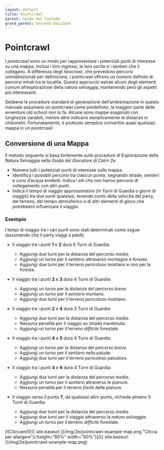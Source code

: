 ```yaml
---
layout: default
title: Pointcrawl
parent: Guida del Custode
grand_parent: Seconda Edizione
---
```


# Pointcrawl

I *pointcrawl* sono un modo per rappresentare i potenziali punti di interesse su una mappa, inclusi i loro ingressi, le loro uscite e i sentieri che li collegano. A differenza degli *hexcrawl*, che prevedono percorsi omnidirezionali per definizione, i pointcrawl offrono un numero definito di percorsi mirati tra le località. Questo approccio astrae alcuni degli elementi comuni all’esplorazione della natura selvaggia, mantenendo però gli aspetti più interessanti.

Sebbene le procedure standard di generazione dell’ambientazione in questo manuale assumano un pointcrawl come predefinito, la maggior parte delle avventure old school non lo fa. Alcune sono mappe esagonali con lunghezze variabili, mentre altre indicano semplicemente le distanze in chilometri. Fortunatamente, è piuttosto semplice convertire quasi qualsiasi mappa in un pointcrawl.

## Conversione di una Mappa

Il metodo seguente si basa fortemente sulle procedure di Esplorazione della Natura Selvaggia nella *Guida del Giocatore di Cairn 2e*.

- Numera tutti i potenziali punti di interesse sulla mappa.
- Identifica i possibili percorsi tra ciascun punto, segnando strade, sentieri e corsi d’acqua evidenti. Indica i siti che non hanno percorsi di collegamento con altri punti.
- Indica il tempo di viaggio approssimativo (in Turni di Guardia o giorni di viaggio) tra due punti qualsiasi, tenendo conto della velocità del party, del terreno, del tempo atmosferico e di altri elementi di gioco che potrebbero influenzare il viaggio.

### Esempio

I tempi di viaggio tra i vari punti sono stati determinati come segue (assumendo che il party viaggi a piedi):

- Il viaggio tra i punti **1** e **2** dura 6 Turni di Guardia:
  - Aggiungi due turni per la distanza del percorso _media_.
  - Aggiungi un turno per il _sentiero_ attraverso montagne e foreste.
  - Aggiungi due turni per il terreno _pericoloso_ montano e uno per la foresta.

- Il viaggio tra i punti **2** e **3** dura 4 Turni di Guardia:
  - Aggiungi un turno per la distanza del percorso _breve_.
  - Aggiungi un turno per il _sentiero_ montano.
  - Aggiungi due turni per il terreno _pericoloso_ montano.

- Il viaggio tra i punti **2** e **4** dura 3 Turni di Guardia:
  - Aggiungi due turni per la distanza del percorso _media_.
  - Nessuna penalità per il viaggio su _strada_ mantenuta.
  - Aggiungi un turno per il terreno _difficile_ forestale.

- Il viaggio tra i punti **4** e **5** dura 4 Turni di Guardia:
  - Aggiungi un turno per la distanza del percorso _breve_.
  - Aggiungi un turno per il _sentiero_ nella palude.
  - Aggiungi due turni per il terreno _pericoloso_ paludoso.

- Il viaggio tra i punti **4** e **6** dura 4 Turni di Guardia:
  - Aggiungi due turni per la distanza del percorso _media_.
  - Aggiungi un turno per il _sentiero_ attraverso le pianure.
  - Nessuna penalità per il terreno _facile_ delle pianure.

- Il viaggio verso il punto **7**, da qualsiasi altro punto, richiede almeno 5 Turni di Guardia:
  - Aggiungi due turni per la distanza del percorso _media_.
  - Aggiungi due turni per il viaggio attraverso la _natura selvaggia_.
  - Aggiungi un turno per il terreno _difficile_ forestale.


[![Cliccami!]({{ site.baseurl }}/img/2e/pointcrawl-example-map.png "Clicca per allargare"){:height="60%" width="60%"}]({{ site.baseurl }}/img/2e/pointcrawl-example-map.png)

